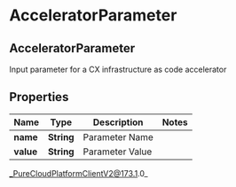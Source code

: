 # AcceleratorParameter

## AcceleratorParameter
Input parameter for a CX infrastructure as code accelerator

## Properties

|Name | Type | Description | Notes|
|------------ | ------------- | ------------- | -------------|
| **name** | **String** | Parameter Name | |
| **value** | **String** | Parameter Value | |



_PureCloudPlatformClientV2@173.1.0_
